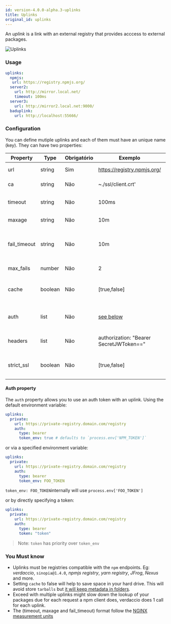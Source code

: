 ```yaml
---
id: version-4.0.0-alpha.3-uplinks
title: Uplinks
original_id: uplinks
---
```


An *uplink* is a link with an external registry that provides acccess to external packages.

![Uplinks](/img/uplinks.png)

### Usage

```yaml
uplinks:
  npmjs:
   url: https://registry.npmjs.org/
  server2:
    url: http://mirror.local.net/
    timeout: 100ms
  server3:
    url: http://mirror2.local.net:9000/
  baduplink:
    url: http://localhost:55666/
```

### Configuration

You can define mutiple uplinks and each of them must have an unique name (key). They can have two properties:

| Property     | Type    | Obrigatório | Exemplo                                 | Support | Descrição                                                                                                                  | Padrão     |
| ------------ | ------- | ----------- | --------------------------------------- | ------- | -------------------------------------------------------------------------------------------------------------------------- | ---------- |
| url          | string  | Sim         | https://registry.npmjs.org/             | all     | The registry url                                                                                                           | npmjs      |
| ca           | string  | Não         | ~./ssl/client.crt'                      | all     | SSL path certificate                                                                                                       | No default |
| timeout      | string  | Não         | 100ms                                   | all     | set new timeout for the request                                                                                            | 30s        |
| maxage       | string  | Não         | 10m                                     | all     | limit maximun failure request                                                                                              | 2m         |
| fail_timeout | string  | Não         | 10m                                     | all     | defines max time when a request becomes a failure                                                                          | 5m         |
| max_fails    | number  | Não         | 2                                       | all     | limit maximun failure request                                                                                              | 2          |
| cache        | boolean | Não         | [true,false]                            | >= 2.1  | cache all remote tarballs in storage                                                                                       | true       |
| auth         | list    | Não         | [see below](uplinks.md#auth-property)   | >= 2.5  | assigns the header 'Authorization' [more info](http://blog.npmjs.org/post/118393368555/deploying-with-npm-private-modules) | disabled   |
| headers      | list    | Não         | authorization: "Bearer SecretJWToken==" | all     | list of custom headers for the uplink                                                                                      | disabled   |
| strict_ssl   | boolean | Não         | [true,false]                            | >= 3.0  | If true, requires SSL certificates be valid.                                                                               | true       |

#### Auth property

The `auth` property allows you to use an auth token with an uplink. Using the default environment variable:

```yaml
uplinks:
  private:
    url: https://private-registry.domain.com/registry
    auth:
      type: bearer
      token_env: true # defaults to `process.env['NPM_TOKEN']`
```

or via a specified environment variable:

```yaml
uplinks:
  private:
    url: https://private-registry.domain.com/registry
    auth:
      type: bearer
      token_env: FOO_TOKEN
```

`token_env: FOO_TOKEN`internally will use `process.env['FOO_TOKEN']`

or by directly specifying a token:

```yaml
uplinks:
  private:
    url: https://private-registry.domain.com/registry
    auth:
      type: bearer
      token: "token"
```

> Note: `token` has priority over `token_env`

### You Must know

* Uplinks must be registries compatible with the `npm` endpoints. Eg: *verdaccio*, `sinopia@1.4.0`, *npmjs registry*, *yarn registry*, *JFrog*, *Nexus* and more.
* Setting `cache` to false will help to save space in your hard drive. This will avoid store `tarballs` but [it will keep metadata in folders](https://github.com/verdaccio/verdaccio/issues/391).
* Exceed with multiple uplinks might slow down the lookup of your packages due for each request a npm client does, verdaccio does 1 call for each uplink.
* The (timeout, maxage and fail_timeout) format follow the [NGINX measurement units](http://nginx.org/en/docs/syntax.html)